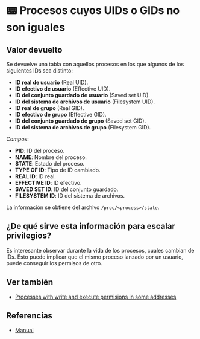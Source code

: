 # 📟 Procesos cuyos UIDs o GIDs no son iguales

## Valor devuelto
Se devuelve una tabla con aquellos procesos en los que algunos de los siguientes IDs sea distinto:
- **ID real de usuario** (Real UID).
- **ID efectivo de usuario** (Effective UID).
- **ID del conjunto guardado de usuario** (Saved set UID).
- **ID del sistema de archivos de usuario** (Filesystem UID).
- **ID real de grupo** (Real GID).
- **ID efectivo de grupo** (Effective GID).
- **ID del conjunto guardado de grupo** (Saved set GID).
- **ID del sistema de archivos de grupo** (Filesystem GID).

*Campos*:
- **PID**: ID del proceso.
- **NAME**: Nombre del proceso.
- **STATE**: Estado del proceso.
- **TYPE OF ID**: Tipo de ID cambiado.
- **REAL ID**: ID real.
- **EFFECTIVE ID**: ID efectivo.
- **SAVED SET ID**: ID del conjunto guardado.
- **FILESYSTEM ID**: ID del sistema de archivos.

La información se obtiene del archivo `/proc/<process>/state`.

## ¿De qué sirve esta información para escalar privilegios?
Es interesante observar durante la vida de los procesos, cuales cambian de IDs. Esto puede implicar que el mismo proceso lanzado por un usuario, puede conseguir los permisos de otro.

## Ver también
- [Processes with write and execute permisions in some addresses](wx)

## Referencias
- [Manual](https://man7.org/linux/man-pages/man5/proc.5.html)
